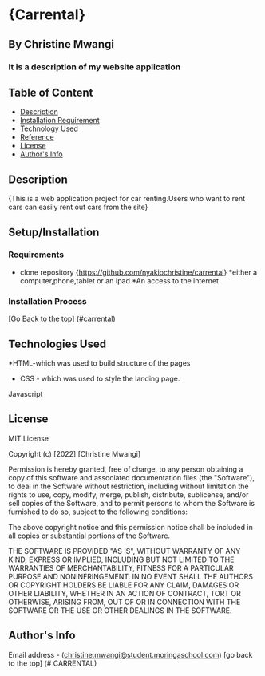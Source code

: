 # {Carrental}

## By Christine Mwangi

### It is a description of my website application

## Table of Content

+ [Description](#description)
+ [Installation Requirement](#Installation)
+ [Technology Used](#technology-used)
+ [Reference](#reference)
+ [License](#licence)
+ [Author's Info](#author-info)


## Description

{This is a web application project for car renting.Users who want to rent cars can easily rent out cars from the site}

## Setup/Installation

### Requirements

+ clone repository
{<https://github.com/nyakiochristine/carrental>}
*either a computer,phone,tablet or an Ipad
*An access to the internet

### Installation Process

[Go Back to the top]
(#carrental)

## Technologies Used

*HTML-which was used to build structure of the pages

+ CSS - which was used to style the landing page.

Javascript 

## License

MIT License

Copyright (c) [2022] [Christine Mwangi]

Permission is hereby granted, free of charge, to any person obtaining a copy
of this software and associated documentation files (the "Software"), to deal
in the Software without restriction, including without limitation the rights
to use, copy, modify, merge, publish, distribute, sublicense, and/or sell
copies of the Software, and to permit persons to whom the Software is
furnished to do so, subject to the following conditions:

The above copyright notice and this permission notice shall be included in all
copies or substantial portions of the Software.

THE SOFTWARE IS PROVIDED "AS IS", WITHOUT WARRANTY OF ANY KIND, EXPRESS OR
IMPLIED, INCLUDING BUT NOT LIMITED TO THE WARRANTIES OF MERCHANTABILITY,
FITNESS FOR A PARTICULAR PURPOSE AND NONINFRINGEMENT. IN NO EVENT SHALL THE
AUTHORS OR COPYRIGHT HOLDERS BE LIABLE FOR ANY CLAIM, DAMAGES OR OTHER
LIABILITY, WHETHER IN AN ACTION OF CONTRACT, TORT OR OTHERWISE, ARISING FROM,
OUT OF OR IN CONNECTION WITH THE SOFTWARE OR THE USE OR OTHER DEALINGS IN THE
SOFTWARE.

## Author's Info

Email address - (christine.mwangi@student.moringaschool.com)
[go back to the top]
(# CARRENTAL)